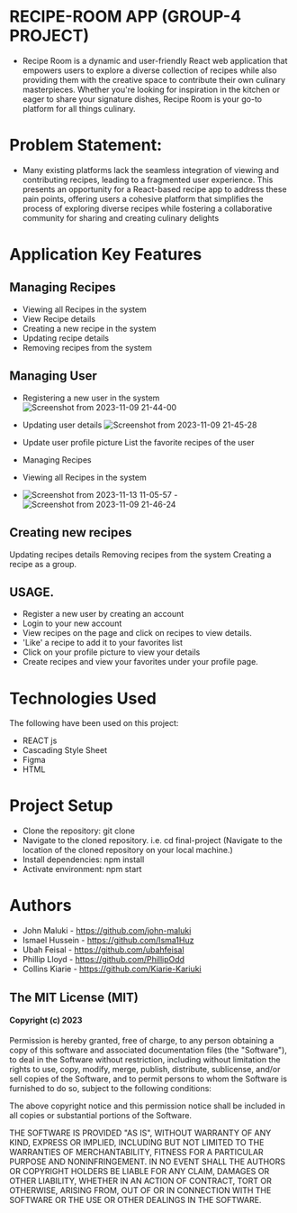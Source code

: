 # RECIPE-ROOM APP (GROUP-4 PROJECT)
-  Recipe Room is a dynamic and user-friendly React web application that empowers users to explore a diverse collection of recipes while also providing them with the creative space to contribute their own culinary masterpieces. Whether you're looking for inspiration in the kitchen or eager to share your signature dishes, Recipe Room is your go-to platform for all things culinary.

# Problem Statement:
- Many existing platforms lack the seamless integration of viewing and contributing recipes, leading to a fragmented user experience. This presents an opportunity for a React-based recipe app to address these pain points, offering users a cohesive platform that simplifies the process of exploring diverse recipes while fostering a collaborative community for sharing and creating culinary delights


# Application Key Features
## Managing Recipes

- Viewing all Recipes in the system
- View Recipe details
- Creating a new recipe in the system
- Updating recipe details
- Removing recipes from the system

## Managing User

- Registering a new user in the system
![Screenshot from 2023-11-09 21-44-00](https://github.com/Isma1Huz/frontend-final-phase/assets/135106680/017d8a9b-8d2c-4a28-b830-269da0ba042f)

- Updating user details
![Screenshot from 2023-11-09 21-45-28](https://github.com/Isma1Huz/frontend-final-phase/assets/135106680/3a37502f-4a8e-4add-91a8-30d6e23f3769)

- Update user profile picture
List the favorite recipes of the user
- Managing Recipes

- Viewing all Recipes in the system
- ![Screenshot from 2023-11-13 11-05-57](https://github.com/Isma1Huz/frontend-final-phase/assets/132744360/1cc9a44c-839f-4f91-b19b-6c926cf62d12)
-![Screenshot from 2023-11-09 21-46-24](https://github.com/Isma1Huz/frontend-final-phase/assets/135106680/aecd0316-e716-44db-a64d-ef4d4101357e)


## Creating new recipes
Updating recipes details
Removing recipes from the system
Creating a recipe as a group.

## USAGE.
- Register a new user by creating an account
- Login to your new account
- View recipes on the page and click on recipes to view details.
- 'Like' a recipe to add it to your favorites list
- Click on your profile picture to view your details
- Create recipes and view your favorites under your profile page.

# Technologies Used
The following have been used on this project:
- REACT js
- Cascading Style Sheet
- Figma
- HTML

# Project Setup
- Clone the repository: git clone [<repository-url>](https://github.com/Isma1Huz/frontend-final-phase/tree/Development)
- Navigate to the cloned repository. i.e. cd final-project (Navigate to the location of the cloned repository on your local machine.)
- Install dependencies: npm install
- Activate environment:  npm start

# Authors
- John Maluki - https://github.com/john-maluki
- Ismael Hussein - https://github.com/Isma1Huz
- Ubah Feisal - https://github.com/ubahfeisal
- Phillip Lloyd - https://github.com/PhillipOdd
- Collins Kiarie - https://github.com/Kiarie-Kariuki

## The MIT License (MIT)
#### Copyright (c) 2023 
Permission is hereby granted, free of charge, to any person obtaining a copy of this software and associated documentation files (the "Software"), to deal in the Software without restriction, including without limitation the rights to use, copy, modify, merge, publish, distribute, sublicense, and/or sell copies of the Software, and to permit persons to whom the Software is furnished to do so, subject to the following conditions:

The above copyright notice and this permission notice shall be included in all copies or substantial portions of the Software.

THE SOFTWARE IS PROVIDED "AS IS", WITHOUT WARRANTY OF ANY KIND, EXPRESS OR IMPLIED, INCLUDING BUT NOT LIMITED TO THE WARRANTIES OF MERCHANTABILITY, FITNESS FOR A PARTICULAR PURPOSE AND NONINFRINGEMENT. IN NO EVENT SHALL THE AUTHORS OR COPYRIGHT HOLDERS BE LIABLE FOR ANY CLAIM, DAMAGES OR OTHER LIABILITY, WHETHER IN AN ACTION OF CONTRACT, TORT OR OTHERWISE, ARISING FROM, OUT OF OR IN CONNECTION WITH THE SOFTWARE OR THE USE OR OTHER DEALINGS IN THE SOFTWARE.
